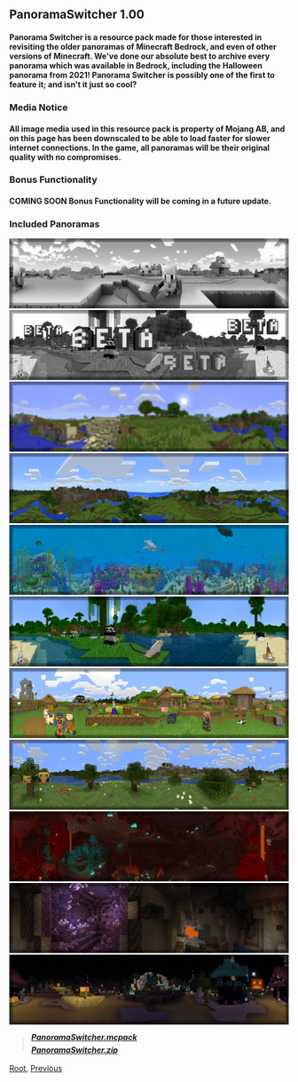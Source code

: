 ## PanoramaSwitcher 1.00
#### Panorama Switcher is a resource pack made for those interested in revisiting the older panoramas of Minecraft Bedrock, and even of other versions of Minecraft. We've done our absolute best to archive every panorama which was available in Bedrock, including the Halloween panorama from 2021! Panorama Switcher is possibly one of the first to feature it; and isn't it just so cool?
### Media Notice
#### All image media used in this resource pack is property of Mojang AB, and on this page has been downscaled to be able to load faster for slower internet connections. In the game, all panoramas will be their original quality with no compromises.
### Bonus Functionality
#### **COMING SOON** Bonus Functionality will be coming in a future update.
### Included Panoramas
![Image](./upload/panorama-switcher_2.png)
![Image](./upload/panorama-switcher_3.png)
![Image](./upload/panorama-switcher_4.png)
![Image](./upload/panorama-switcher_5.png)
![Image](./upload/panorama-switcher_6.png)
![Image](./upload/panorama-switcher_7.png)
![Image](./upload/panorama-switcher_8.png)
![Image](./upload/panorama-switcher_9.png)
![Image](./upload/panorama-switcher_10.png)
![Image](./upload/panorama-switcher_11.png)
![Image](./upload/panorama-switcher_12.png)

> ##### [PanoramaSwitcher.mcpack](https://github.com/Kee7702/Kee7702.github.io/releases/download/resbin/mcpedl.100.PanoramaSwitcher.mcpack)
> ##### [PanoramaSwitcher.zip](https://github.com/Kee7702/Kee7702.github.io/releases/download/resbin/mcpedl.100.PanoramaSwitcher.zip)

[Root](/), [Previous](../)
<head><style>blockquote>h5 { line-height:0!important } </style></head>
